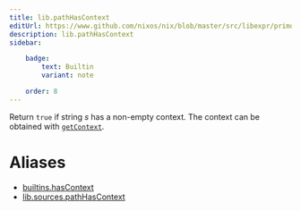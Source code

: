 ```yaml
---
title: lib.pathHasContext
editUrl: https://www.github.com/nixos/nix/blob/master/src/libexpr/primops.cc
description: lib.pathHasContext
sidebar:

    badge:
        text: Builtin
        variant: note

    order: 8
---
```


Return `true` if string *s* has a non-empty context. The
context can be obtained with
[`getContext`](#builtins-getContext).


# Aliases

- [builtins.hasContext](/nix-doc-comments/reference/builtins/builtins-hascontext)
- [lib.sources.pathHasContext](/nix-doc-comments/reference/lib/sources/lib-sources-pathhascontext)


